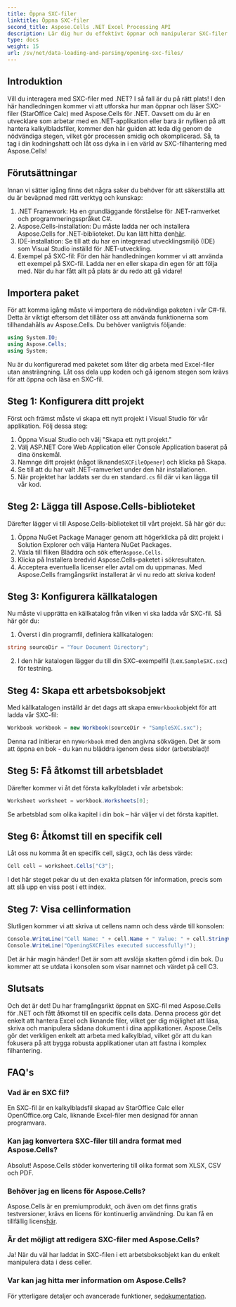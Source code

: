 ```yaml
---
title: Öppna SXC-filer
linktitle: Öppna SXC-filer
second_title: Aspose.Cells .NET Excel Processing API
description: Lär dig hur du effektivt öppnar och manipulerar SXC-filer i .NET med Aspose.Cells. En steg-för-steg handledning med kodexempel.
type: docs
weight: 15
url: /sv/net/data-loading-and-parsing/opening-sxc-files/
---
```

## Introduktion
Vill du interagera med SXC-filer med .NET? I så fall är du på rätt plats! I den här handledningen kommer vi att utforska hur man öppnar och läser SXC-filer (StarOffice Calc) med Aspose.Cells för .NET. Oavsett om du är en utvecklare som arbetar med en .NET-applikation eller bara är nyfiken på att hantera kalkylbladsfiler, kommer den här guiden att leda dig genom de nödvändiga stegen, vilket gör processen smidig och okomplicerad. 
Så, ta tag i din kodningshatt och låt oss dyka in i en värld av SXC-filhantering med Aspose.Cells!
## Förutsättningar
Innan vi sätter igång finns det några saker du behöver för att säkerställa att du är beväpnad med rätt verktyg och kunskap:
1. .NET Framework: Ha en grundläggande förståelse för .NET-ramverket och programmeringsspråket C#.
2.  Aspose.Cells-installation: Du måste ladda ner och installera Aspose.Cells for .NET-biblioteket. Du kan lätt hitta den[här](https://releases.aspose.com/cells/net/).
3. IDE-installation: Se till att du har en integrerad utvecklingsmiljö (IDE) som Visual Studio inställd för .NET-utveckling.
4. Exempel på SXC-fil: För den här handledningen kommer vi att använda ett exempel på SXC-fil. Ladda ner en eller skapa din egen för att följa med.
När du har fått allt på plats är du redo att gå vidare!
## Importera paket
För att komma igång måste vi importera de nödvändiga paketen i vår C#-fil. Detta är viktigt eftersom det tillåter oss att använda funktionerna som tillhandahålls av Aspose.Cells. Du behöver vanligtvis följande:
```csharp
using System.IO;
using Aspose.Cells;
using System;
```
Nu är du konfigurerad med paketet som låter dig arbeta med Excel-filer utan ansträngning. Låt oss dela upp koden och gå igenom stegen som krävs för att öppna och läsa en SXC-fil.

## Steg 1: Konfigurera ditt projekt
Först och främst måste vi skapa ett nytt projekt i Visual Studio för vår applikation. Följ dessa steg:
1. Öppna Visual Studio och välj "Skapa ett nytt projekt."
2. Välj ASP.NET Core Web Application eller Console Application baserat på dina önskemål.
3.  Namnge ditt projekt (något liknande`SXCFileOpener`) och klicka på Skapa.
4. Se till att du har valt .NET-ramverket under den här installationen.
5. När projektet har laddats ser du en standard`.cs` fil där vi kan lägga till vår kod.
## Steg 2: Lägga till Aspose.Cells-biblioteket
Därefter lägger vi till Aspose.Cells-biblioteket till vårt projekt. Så här gör du:
1. Öppna NuGet Package Manager genom att högerklicka på ditt projekt i Solution Explorer och välja Hantera NuGet Packages.
2.  Växla till fliken Bläddra och sök efter`Aspose.Cells`.
3. Klicka på Installera bredvid Aspose.Cells-paketet i sökresultaten.
4. Acceptera eventuella licenser eller avtal om du uppmanas.
Med Aspose.Cells framgångsrikt installerat är vi nu redo att skriva koden!
## Steg 3: Konfigurera källkatalogen
Nu måste vi upprätta en källkatalog från vilken vi ska ladda vår SXC-fil. Så här gör du:
1. Överst i din programfil, definiera källkatalogen:
```csharp
string sourceDir = "Your Document Directory";
```
2.  I den här katalogen lägger du till din SXC-exempelfil (t.ex.`SampleSXC.sxc`) för testning.
## Steg 4: Skapa ett arbetsboksobjekt
 Med källkatalogen inställd är det dags att skapa en`Workbook`objekt för att ladda vår SXC-fil:
```csharp
Workbook workbook = new Workbook(sourceDir + "SampleSXC.sxc");
```
 Denna rad initierar en ny`Workbook` med den angivna sökvägen. Det är som att öppna en bok - du kan nu bläddra igenom dess sidor (arbetsblad)!
## Steg 5: Få åtkomst till arbetsbladet
Därefter kommer vi åt det första kalkylbladet i vår arbetsbok:
```csharp
Worksheet worksheet = workbook.Worksheets[0];
```
Se arbetsblad som olika kapitel i din bok – här väljer vi det första kapitlet.
## Steg 6: Åtkomst till en specifik cell
 Låt oss nu komma åt en specifik cell, säg`C3`, och läs dess värde:
```csharp
Cell cell = worksheet.Cells["C3"];
```
I det här steget pekar du ut den exakta platsen för information, precis som att slå upp en viss post i ett index. 
## Steg 7: Visa cellinformation
Slutligen kommer vi att skriva ut cellens namn och dess värde till konsolen:
```csharp
Console.WriteLine("Cell Name: " + cell.Name + " Value: " + cell.StringValue);
Console.WriteLine("OpeningSXCFiles executed successfully!");
```
Det är här magin händer! Det är som att avslöja skatten gömd i din bok. Du kommer att se utdata i konsolen som visar namnet och värdet på cell C3.

## Slutsats
Och det är det! Du har framgångsrikt öppnat en SXC-fil med Aspose.Cells för .NET och fått åtkomst till en specifik cells data. Denna process gör det enkelt att hantera Excel och liknande filer, vilket ger dig möjlighet att läsa, skriva och manipulera sådana dokument i dina applikationer. 
Aspose.Cells gör det verkligen enkelt att arbeta med kalkylblad, vilket gör att du kan fokusera på att bygga robusta applikationer utan att fastna i komplex filhantering.
## FAQ's
### Vad är en SXC fil?
En SXC-fil är en kalkylbladsfil skapad av StarOffice Calc eller OpenOffice.org Calc, liknande Excel-filer men designad för annan programvara.
### Kan jag konvertera SXC-filer till andra format med Aspose.Cells?
Absolut! Aspose.Cells stöder konvertering till olika format som XLSX, CSV och PDF.
### Behöver jag en licens för Aspose.Cells?
 Aspose.Cells är en premiumprodukt, och även om det finns gratis testversioner, krävs en licens för kontinuerlig användning. Du kan få en tillfällig licens[här](https://purchase.aspose.com/temporary-license/).
### Är det möjligt att redigera SXC-filer med Aspose.Cells?
Ja! När du väl har laddat in SXC-filen i ett arbetsboksobjekt kan du enkelt manipulera data i dess celler.
### Var kan jag hitta mer information om Aspose.Cells?
 För ytterligare detaljer och avancerade funktioner, se[dokumentation](https://reference.aspose.com/cells/net/).